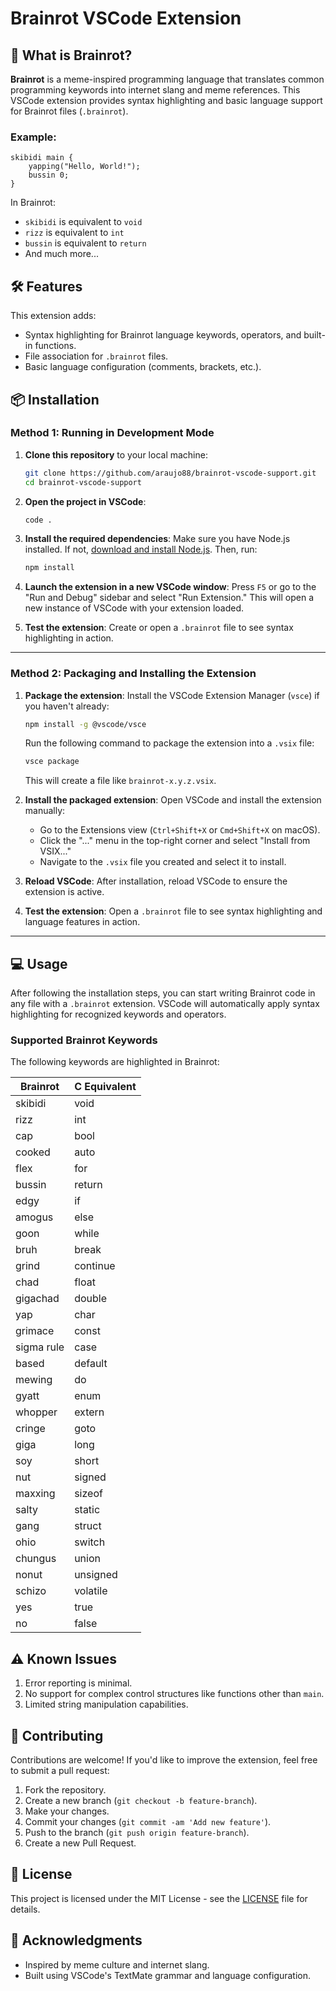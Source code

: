 # Brainrot VSCode Extension

## 🤔 What is Brainrot?

**Brainrot** is a meme-inspired programming language that translates common programming keywords into internet slang and meme references. This VSCode extension provides syntax highlighting and basic language support for Brainrot files (`.brainrot`).

### Example:

```brainrot
skibidi main {
    yapping("Hello, World!");
    bussin 0;
}
```

In Brainrot:

- `skibidi` is equivalent to `void`
- `rizz` is equivalent to `int`
- `bussin` is equivalent to `return`
- And much more...

## 🛠 Features

This extension adds:

- Syntax highlighting for Brainrot language keywords, operators, and built-in functions.
- File association for `.brainrot` files.
- Basic language configuration (comments, brackets, etc.).

## 📦 Installation

### Method 1: Running in Development Mode

1. **Clone this repository** to your local machine:

   ```bash
   git clone https://github.com/araujo88/brainrot-vscode-support.git
   cd brainrot-vscode-support
   ```

2. **Open the project in VSCode**:

   ```bash
   code .
   ```

3. **Install the required dependencies**:
   Make sure you have Node.js installed. If not, [download and install Node.js](https://nodejs.org/). Then, run:

   ```bash
   npm install
   ```

4. **Launch the extension in a new VSCode window**:
   Press `F5` or go to the "Run and Debug" sidebar and select "Run Extension." This will open a new instance of VSCode with your extension loaded.

5. **Test the extension**:
   Create or open a `.brainrot` file to see syntax highlighting in action.

---

### Method 2: Packaging and Installing the Extension

1. **Package the extension**:
   Install the VSCode Extension Manager (`vsce`) if you haven't already:

   ```bash
   npm install -g @vscode/vsce
   ```

   Run the following command to package the extension into a `.vsix` file:

   ```bash
   vsce package
   ```

   This will create a file like `brainrot-x.y.z.vsix`.

2. **Install the packaged extension**:
   Open VSCode and install the extension manually:

   - Go to the Extensions view (`Ctrl+Shift+X` or `Cmd+Shift+X` on macOS).
   - Click the "..." menu in the top-right corner and select "Install from VSIX..."
   - Navigate to the `.vsix` file you created and select it to install.

3. **Reload VSCode**:
   After installation, reload VSCode to ensure the extension is active.

4. **Test the extension**:
   Open a `.brainrot` file to see syntax highlighting and language features in action.

---

## 💻 Usage

After following the installation steps, you can start writing Brainrot code in any file with a `.brainrot` extension. VSCode will automatically apply syntax highlighting for recognized keywords and operators.

### Supported Brainrot Keywords

The following keywords are highlighted in Brainrot:

| Brainrot   | C Equivalent |
| ---------- | ------------ |
| skibidi    | void         |
| rizz       | int          |
| cap        | bool         |
| cooked     | auto         |
| flex       | for          |
| bussin     | return       |
| edgy       | if           |
| amogus     | else         |
| goon       | while        |
| bruh       | break        |
| grind      | continue     |
| chad       | float        |
| gigachad   | double       |
| yap        | char         |
| grimace    | const        |
| sigma rule | case         |
| based      | default      |
| mewing     | do           |
| gyatt      | enum         |
| whopper    | extern       |
| cringe     | goto         |
| giga       | long         |
| soy        | short        |
| nut        | signed       |
| maxxing    | sizeof       |
| salty      | static       |
| gang       | struct       |
| ohio       | switch       |
| chungus    | union        |
| nonut      | unsigned     |
| schizo     | volatile     |
| yes        | true         |
| no         | false        |

## ⚠️ Known Issues

1. Error reporting is minimal.
2. No support for complex control structures like functions other than `main`.
3. Limited string manipulation capabilities.

## 🤝 Contributing

Contributions are welcome! If you'd like to improve the extension, feel free to submit a pull request:

1. Fork the repository.
2. Create a new branch (`git checkout -b feature-branch`).
3. Make your changes.
4. Commit your changes (`git commit -am 'Add new feature'`).
5. Push to the branch (`git push origin feature-branch`).
6. Create a new Pull Request.

## 📝 License

This project is licensed under the MIT License - see the [LICENSE](LICENSE) file for details.

## 🙏 Acknowledgments

- Inspired by meme culture and internet slang.
- Built using VSCode's TextMate grammar and language configuration.
